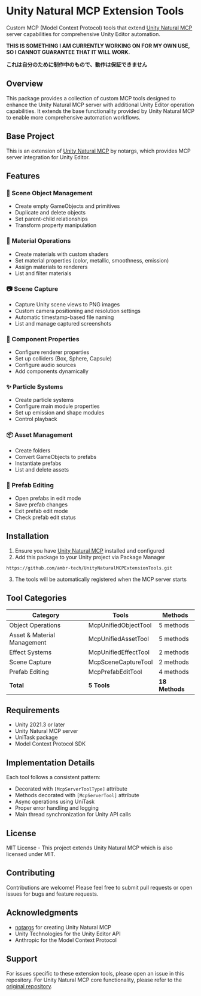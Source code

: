 # Unity Natural MCP Extension Tools

Custom MCP (Model Context Protocol) tools that extend [Unity Natural MCP](https://github.com/notargs/UnityNaturalMCP) server capabilities for comprehensive Unity Editor automation.

**THIS IS SOMETHING I AM CURRENTLY WORKING ON FOR MY OWN USE, SO I CANNOT GUARANTEE THAT IT WILL WORK.**

**これは自分のために制作中のもので、動作は保証できません**

## Overview

This package provides a collection of custom MCP tools designed to enhance the Unity Natural MCP server with additional Unity Editor operation capabilities. It extends the base functionality provided by Unity Natural MCP to enable more comprehensive automation workflows.

## Base Project

This is an extension of [Unity Natural MCP](https://github.com/notargs/UnityNaturalMCP) by notargs, which provides MCP server integration for Unity Editor.

## Features

### 🎯 Scene Object Management
- Create empty GameObjects and primitives
- Duplicate and delete objects
- Set parent-child relationships
- Transform property manipulation

### 🎨 Material Operations
- Create materials with custom shaders
- Set material properties (color, metallic, smoothness, emission)
- Assign materials to renderers
- List and filter materials

### 📷 Scene Capture
- Capture Unity scene views to PNG images
- Custom camera positioning and resolution settings
- Automatic timestamp-based file naming
- List and manage captured screenshots

### 🔧 Component Properties
- Configure renderer properties
- Set up colliders (Box, Sphere, Capsule)
- Configure audio sources
- Add components dynamically

### ✨ Particle Systems
- Create particle systems
- Configure main module properties
- Set up emission and shape modules
- Control playback

### 📦 Asset Management
- Create folders
- Convert GameObjects to prefabs
- Instantiate prefabs
- List and delete assets

### 🔧 Prefab Editing
- Open prefabs in edit mode
- Save prefab changes
- Exit prefab edit mode
- Check prefab edit status

## Installation

1. Ensure you have [Unity Natural MCP](https://github.com/notargs/UnityNaturalMCP) installed and configured
2. Add this package to your Unity project via Package Manager
   
  ```
  https://github.com/ambr-tech/UnityNaturalMCPExtensionTools.git
  ```

3. The tools will be automatically registered when the MCP server starts

## Tool Categories

| Category | Tools | Methods |
|----------|-------|---------|
| Object Operations | McpUnifiedObjectTool | 5 methods |
| Asset & Material Management | McpUnifiedAssetTool | 5 methods |
| Effect Systems | McpUnifiedEffectTool | 2 methods |
| Scene Capture | McpSceneCaptureTool | 2 methods |
| Prefab Editing | McpPrefabEditTool | 4 methods |
| **Total** | **5 Tools** | **18 Methods** |

## Requirements

- Unity 2021.3 or later
- Unity Natural MCP server
- UniTask package
- Model Context Protocol SDK

## Implementation Details

Each tool follows a consistent pattern:
- Decorated with `[McpServerToolType]` attribute
- Methods decorated with `[McpServerTool]` attribute
- Async operations using UniTask
- Proper error handling and logging
- Main thread synchronization for Unity API calls

## License

MIT License - This project extends Unity Natural MCP which is also licensed under MIT.

## Contributing

Contributions are welcome! Please feel free to submit pull requests or open issues for bugs and feature requests.

## Acknowledgments

- [notargs](https://github.com/notargs) for creating Unity Natural MCP
- Unity Technologies for the Unity Editor API
- Anthropic for the Model Context Protocol

## Support

For issues specific to these extension tools, please open an issue in this repository.
For Unity Natural MCP core functionality, please refer to the [original repository](https://github.com/notargs/UnityNaturalMCP).

